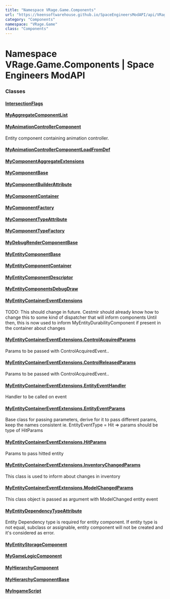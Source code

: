 ```yaml
---
title: "Namespace VRage.Game.Components"
url: "https://keensoftwarehouse.github.io/SpaceEngineersModAPI/api/VRage.Game.Components.html"
category: "Components"
namespace: "VRage.Game"
class: "Components"
---
```


# Namespace VRage.Game.Components | Space Engineers ModAPI

### Classes

#### [IntersectionFlags](https://keensoftwarehouse.github.io/SpaceEngineersModAPI/api/VRage.Game.Components.IntersectionFlags.html)

#### [MyAggregateComponentList](https://keensoftwarehouse.github.io/SpaceEngineersModAPI/api/VRage.Game.Components.MyAggregateComponentList.html)

#### [MyAnimationControllerComponent](https://keensoftwarehouse.github.io/SpaceEngineersModAPI/api/VRage.Game.Components.MyAnimationControllerComponent.html)

Entity component containing animation controller.

#### [MyAnimationControllerComponentLoadFromDef](https://keensoftwarehouse.github.io/SpaceEngineersModAPI/api/VRage.Game.Components.MyAnimationControllerComponentLoadFromDef.html)

#### [MyComponentAggregateExtensions](https://keensoftwarehouse.github.io/SpaceEngineersModAPI/api/VRage.Game.Components.MyComponentAggregateExtensions.html)

#### [MyComponentBase](https://keensoftwarehouse.github.io/SpaceEngineersModAPI/api/VRage.Game.Components.MyComponentBase.html)

#### [MyComponentBuilderAttribute](https://keensoftwarehouse.github.io/SpaceEngineersModAPI/api/VRage.Game.Components.MyComponentBuilderAttribute.html)

#### [MyComponentContainer](https://keensoftwarehouse.github.io/SpaceEngineersModAPI/api/VRage.Game.Components.MyComponentContainer.html)

#### [MyComponentFactory](https://keensoftwarehouse.github.io/SpaceEngineersModAPI/api/VRage.Game.Components.MyComponentFactory.html)

#### [MyComponentTypeAttribute](https://keensoftwarehouse.github.io/SpaceEngineersModAPI/api/VRage.Game.Components.MyComponentTypeAttribute.html)

#### [MyComponentTypeFactory](https://keensoftwarehouse.github.io/SpaceEngineersModAPI/api/VRage.Game.Components.MyComponentTypeFactory.html)

#### [MyDebugRenderComponentBase](https://keensoftwarehouse.github.io/SpaceEngineersModAPI/api/VRage.Game.Components.MyDebugRenderComponentBase.html)

#### [MyEntityComponentBase](https://keensoftwarehouse.github.io/SpaceEngineersModAPI/api/VRage.Game.Components.MyEntityComponentBase.html)

#### [MyEntityComponentContainer](https://keensoftwarehouse.github.io/SpaceEngineersModAPI/api/VRage.Game.Components.MyEntityComponentContainer.html)

#### [MyEntityComponentDescriptor](https://keensoftwarehouse.github.io/SpaceEngineersModAPI/api/VRage.Game.Components.MyEntityComponentDescriptor.html)

#### [MyEntityComponentsDebugDraw](https://keensoftwarehouse.github.io/SpaceEngineersModAPI/api/VRage.Game.Components.MyEntityComponentsDebugDraw.html)

#### [MyEntityContainerEventExtensions](https://keensoftwarehouse.github.io/SpaceEngineersModAPI/api/VRage.Game.Components.MyEntityContainerEventExtensions.html)

TODO: This should change in future. Cestmir should already know how to change this to some kind of dispatcher that will inform components Until then, this is now used to inform MyEntityDurabilityComponent if present in the container about changes

#### [MyEntityContainerEventExtensions.ControlAcquiredParams](https://keensoftwarehouse.github.io/SpaceEngineersModAPI/api/VRage.Game.Components.MyEntityContainerEventExtensions.ControlAcquiredParams.html)

Params to be passed with ControlAcquiredEvent..

#### [MyEntityContainerEventExtensions.ControlReleasedParams](https://keensoftwarehouse.github.io/SpaceEngineersModAPI/api/VRage.Game.Components.MyEntityContainerEventExtensions.ControlReleasedParams.html)

Params to be passed with ControlAcquiredEvent..

#### [MyEntityContainerEventExtensions.EntityEventHandler](https://keensoftwarehouse.github.io/SpaceEngineersModAPI/api/VRage.Game.Components.MyEntityContainerEventExtensions.EntityEventHandler.html)

Handler to be called on event

#### [MyEntityContainerEventExtensions.EntityEventParams](https://keensoftwarehouse.github.io/SpaceEngineersModAPI/api/VRage.Game.Components.MyEntityContainerEventExtensions.EntityEventParams.html)

Base class for passing parameters, derive for it to pass different params, keep the names consistent ie. EntityEventType = Hit => params should be type of HitParams

#### [MyEntityContainerEventExtensions.HitParams](https://keensoftwarehouse.github.io/SpaceEngineersModAPI/api/VRage.Game.Components.MyEntityContainerEventExtensions.HitParams.html)

Params to pass hitted entity

#### [MyEntityContainerEventExtensions.InventoryChangedParams](https://keensoftwarehouse.github.io/SpaceEngineersModAPI/api/VRage.Game.Components.MyEntityContainerEventExtensions.InventoryChangedParams.html)

This class is used to inform about changes in inventory

#### [MyEntityContainerEventExtensions.ModelChangedParams](https://keensoftwarehouse.github.io/SpaceEngineersModAPI/api/VRage.Game.Components.MyEntityContainerEventExtensions.ModelChangedParams.html)

This class object is passed as argument with ModelChanged entity event

#### [MyEntityDependencyTypeAttribute](https://keensoftwarehouse.github.io/SpaceEngineersModAPI/api/VRage.Game.Components.MyEntityDependencyTypeAttribute.html)

Entity Dependency type is required for entity component. If entity type is not equal, subclass or assignable, entity component will not be created and it's considered as error.

#### [MyEntityStorageComponent](https://keensoftwarehouse.github.io/SpaceEngineersModAPI/api/VRage.Game.Components.MyEntityStorageComponent.html)

#### [MyGameLogicComponent](https://keensoftwarehouse.github.io/SpaceEngineersModAPI/api/VRage.Game.Components.MyGameLogicComponent.html)

#### [MyHierarchyComponent<TYPE>](https://keensoftwarehouse.github.io/SpaceEngineersModAPI/api/VRage.Game.Components.MyHierarchyComponent-1.html)

#### [MyHierarchyComponentBase](https://keensoftwarehouse.github.io/SpaceEngineersModAPI/api/VRage.Game.Components.MyHierarchyComponentBase.html)

#### [MyIngameScript](https://keensoftwarehouse.github.io/SpaceEngineersModAPI/api/VRage.Game.Components.MyIngameScript.html)

